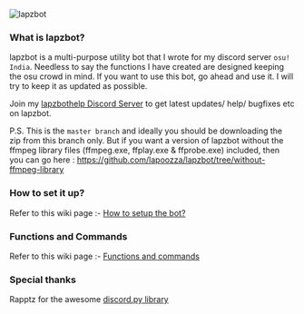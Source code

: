 ![lapzbot](http://i.imgur.com/txlWePx.png)
### What is lapzbot?
lapzbot is a multi-purpose utility bot that I wrote for my discord server `osu! India`. Needless to say the functions I have created are designed keeping the osu crowd in mind. If you want to use this bot, go ahead and use it. I will try to keep it as updated as possible.

Join my [lapzbothelp Discord Server](https://discord.gg/0lzW6jSQESAO1HSU) to get latest updates/ help/ bugfixes etc on lapzbot.

P.S. This is the `master branch` and ideally you should be downloading the zip from this branch only. But if you want a version of lapzbot without the ffmpeg library files (ffmpeg.exe, ffplay.exe & ffprobe.exe) included, then you can go here : https://github.com/lapoozza/lapzbot/tree/without-ffmpeg-library

### How to set it up?
Refer to this wiki page :- [How to setup the bot?](https://github.com/lapoozza/lapzbot/wiki/How-to-setup-the-bot%3F)

### Functions and Commands
Refer to this wiki page :- [Functions and commands](https://github.com/lapoozza/lapzbot/wiki/Functions-and-commands)

### Special thanks
Rapptz for the awesome [discord.py library](https://github.com/Rapptz/discord.py)
